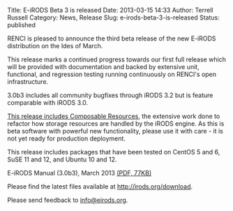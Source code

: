 Title: E-iRODS Beta 3 is released
Date: 2013-03-15 14:33
Author: Terrell Russell
Category: News, Release
Slug: e-irods-beta-3-is-released
Status: published

RENCI is pleased to announce the third beta release of the new E-iRODS
distribution on the Ides of March.

This release marks a continued progress towards our first full release
which will be provided with documentation and backed by extensive unit,
functional, and regression testing running continuously on RENCI's open
infrastructure.

3.0b3 includes all community bugfixes through iRODS 3.2 but is feature
comparable with iRODS 3.0.

[This release includes Composable
Resources]({filename}/uploads/2013/02/eirods-composable-resources.pdf),
the extensive work done to refactor how storage resources are handled by
the iRODS engine. As this is beta software with powerful new
functionality, please use it with care - it is not yet ready for
production deployment.

This release includes packages that have been tested on CentOS 5 and 6,
SuSE 11 and 12, and Ubuntu 10 and 12.

E-iRODS Manual (3.0b3), March 2013 [(PDF,
77KB)]({filename}/uploads/2012/02/eirods-manual-3.0b3.pdf)

Please find the latest files available at <http://irods.org/download>.

Please send feedback to info@eirods.org.
